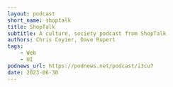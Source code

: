 ```yaml
---
layout: podcast
short_name: shoptalk
title: ShopTalk
subtitle: A culture, society podcast from ShopTalk
authors: Chris Coyier, Dave Rupert
tags:
    - Web
    - UI
podnews_url: https://podnews.net/podcast/i3cu7
date: 2023-06-30
---
```

